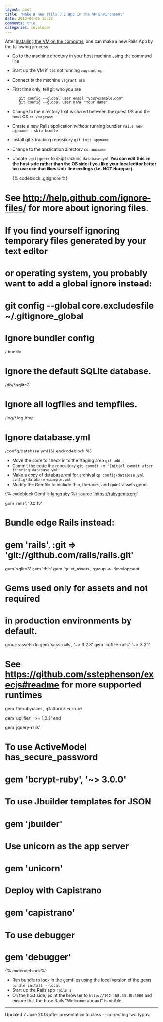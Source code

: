 ```yaml
---
layout: post
title: "Make a new rails 3.2 app in the VM Environment"
date: 2013-06-06 15:38
comments: true
categories: developer
---
```


After [installing the VM on the computer][install], one can make a new Rails
App by the following process:

  * Go to the machine directory in your host machine using the command line
  * Start up the VM if it is not running `vagrant up`
  * Connect to the machine `vagrant ssh`
  * First time only, tell git who you are

           git config --global user.email "you@example.com"
           git config --global user.name "Your Name"

  * Change to the directory that is shared between the guest OS and the host OS `cd /vagrant`
  * Create a new Rails application *without* running bundler `rails new appname --skip-bundle`
  * Install git's tracking repository `git init appname`
  * Change to the application directory `cd appname`
  * Update `.gitignore` to skip tracking `database.yml` **You can edit this on the host side rather than the OS side if you like your local editor better but use one that likes Unix line endings (i.e. NOT Notepad).**

    {% codeblock .gitignore %}
# See http://help.github.com/ignore-files/ for more about ignoring files.
#
# If you find yourself ignoring temporary files generated by your text editor
# or operating system, you probably want to add a global ignore instead:
#   git config --global core.excludesfile ~/.gitignore_global

# Ignore bundler config
/.bundle

# Ignore the default SQLite database.
/db/*.sqlite3

# Ignore all logfiles and tempfiles.
/log/*.log
/tmp

# Ignore database.yml
/config/database.yml
  {% endcodeblock %}

  * Move the code to check in to the staging area `git add .`
  * Commit the code the repository `git commit -m "Initial commit after ignoring database.yml"`
  * Make a copy of database.yml for archival `cp config/database.yml config/database-example.yml`
  * Modify the Gemfile to include thin, theracer, and quiet_assets gems.

  {% codeblock Gemfile lang:ruby %}
source 'https://rubygems.org'

gem 'rails', '3.2.13'

# Bundle edge Rails instead:
# gem 'rails', :git => 'git://github.com/rails/rails.git'

gem 'sqlite3'
gem 'thin'
gem 'quiet_assets', :group => :development


# Gems used only for assets and not required
# in production environments by default.
group :assets do
  gem 'sass-rails',   '~> 3.2.3'
  gem 'coffee-rails', '~> 3.2.1'

  # See https://github.com/sstephenson/execjs#readme for more supported runtimes
  gem 'therubyracer', :platforms => :ruby

  gem 'uglifier', '>= 1.0.3'
end

gem 'jquery-rails'

# To use ActiveModel has_secure_password
# gem 'bcrypt-ruby', '~> 3.0.0'

# To use Jbuilder templates for JSON
# gem 'jbuilder'

# Use unicorn as the app server
# gem 'unicorn'

# Deploy with Capistrano
# gem 'capistrano'

# To use debugger
# gem 'debugger'

  {% endcodeblock%}

* Run bundle to lock in the gemfiles using the local version of the gems `bundle install --local`
* Start up the Rails app `rails s`
* On the host side, point the browser to `http://192.168.33.10:3000` and ensure that the base Rails "Welcome aboard" is visible.

-----

Updated 7 June 2013 after presentation to class -- correcting two typos.

[install]: /blog/2013/06/06/using-bitnamis-rubystack-on-virtualbox-linux-with-vagrant/
